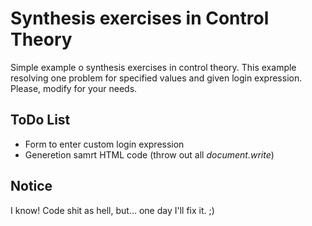 Synthesis exercises in Control Theory
=====================================

Simple example o synthesis exercises in control theory. This example resolving one problem for specified values and given login expression. Please, modify for your needs.

ToDo List
---------

* Form to enter custom login expression
* Generetion samrt HTML code (throw out all _document.write_)

Notice
------

I know! Code shit as hell, but... one day I'll fix it. ;)
